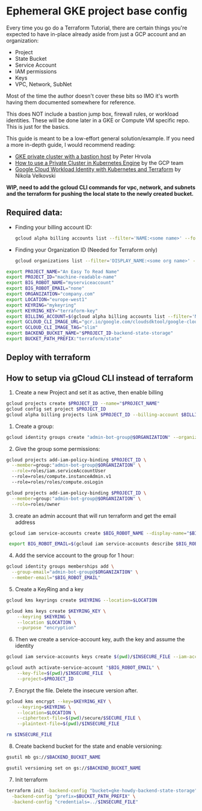 # Ephemeral GKE project base config

Every time you go do a Terraform Tutorial, there are certain things you're expected to have in-place already aside from just a GCP account and an organization:

- Project
- State Bucket
- Service Account
- IAM permissions
- Keys
- VPC, Network, SubNet

Most of the time the author doesn't cover these bits so IMO it's worth having them documented somewhere for reference.

This does NOT include a bastion jump box, firewall rules, or workload identities. These will be done later in a GKE or Compute VM specific repo. This is just for the basics.

This guide is meant to be a low-effort general solution/example.
If you need a more in-depth guide, I would recommend reading:

- [GKE private cluster with a bastion host](https://medium.com/google-cloud/gke-private-cluster-with-a-bastion-host-5480b44793a7) by Peter Hrvola
- [How to use a Private Cluster in Kubernetes Engine](https://github.com/GoogleCloudPlatform/gke-private-cluster-demo) by the GCP team
- [Google Cloud Workload Identity with Kubernetes and Terraform](https://www.cobalt.io/blog/google-cloud-workload-identity-with-kubernetes-and-terraform) by Nikola Velkovski


**WIP, need to add the gcloud CLI commands for vpc, network, and subnets and the terraform for pushing the local state to the newly created bucket.**


## Required data:

- Finding your billing account ID:

  ```bash
  gcloud alpha billing accounts list --filter='NAME:<some name>' --format='value(ACCOUNT_ID)'
  ```

- Finding your Organization ID (Needed for Terraform only)
  
  ```bash
  gcloud organizations list --filter='DISPLAY_NAME:<some org name>' --format='value(ID)'
  ```

```bash
export PROJECT_NAME="An Easy To Read Name"
export PROJECT_ID="machine-readable-name"
export BIG_ROBOT_NAME="myserviceaccount"
export BIG_ROBOT_EMAIL="none"
export ORGANIZATION="company.com"
export LOCATION="europe-west1"
export KEYRING="mykeyring"
export KEYRING_KEY="terraform-key"
export BILLING_ACCOUNT=$(gcloud alpha billing accounts list --filter='NAME:<some name>' --format='value(ACCOUNT_ID)')
export GCLOUD_CLI_IMAGE_URL="gcr.io/google.com/cloudsdktool/google-cloud-cli"
export GCLOUD_CLI_IMAGE_TAG="slim"
export BACKEND_BUCKET_NAME="$PROJECT_ID-backend-state-storage"
export BUCKET_PATH_PREFIX:"terraform/state"
```

## Deploy with terraform

## How to setup via gCloud CLI instead of terraform
1. Create a new Project and set it as active, then enable billing

```bash
gcloud projects create $PROJECT_ID --name="$PROJECT_NAME"
gcloud config set project $PROJECT_ID
gcloud alpha billing projects link $PROJECT_ID --billing-account $BILLING_ACCOUNT
```

1. Create a group:

```bash
gcloud identity groups create "admin-bot-group@$ORGANIZATION" --organization=$ORGANIZATION --display-name="top-level bot group" --description="Admin level access robots"

```

2. Give the group some permissions:

```bash
gcloud projects add-iam-policy-binding $PROJECT_ID \
  --member=group:"admin-bot-group@$ORGANIZATION" \
  --role=roles/iam.serviceAccountUser
  --role=roles/compute.instanceAdmin.v1
  --role=roles/roles/compute.osLogin

gcloud projects add-iam-policy-binding $PROJECT_ID \
  --member=group:"admin-bot-group@$ORGANIZATION" \
  --role=roles/owner
```

3. create an admin account that will run terraform and get the email address

```bash
 gcloud iam service-accounts create $BIG_ROBOT_NAME --display-name="$BIG_ROBOT_NAME" 

 export BIG_ROBOT_EMAIL=$(gcloud iam service-accounts describe $BIG_ROBOT_NAME@$PROJECT_ID.iam.gserviceaccount.com --format='value(email)')
```

4. Add the service account to the group for 1 hour:

```bash
gcloud identity groups memberships add \
  --group-email="admin-bot-group@$ORGANIZATION" \
  --member-email="$BIG_ROBOT_EMAIL"
```

5. Create a KeyRing and a key

```bash
gcloud kms keyrings create $KEYRING --location=$LOCATION

gcloud kms keys create $KEYRING_KEY \
    --keyring $KEYRING \
    --location $LOCATION \
    --purpose "encryption"
```

6. Then we create a service-account key, auth the key and assume the identity

```bash
gcloud iam service-accounts keys create $(pwd)/$INSECURE_FILE --iam-account="$BIG_ROBOT_EMAIL"

gcloud auth activate-service-account "$BIG_ROBOT_EMAIL" \
    --key-file=$(pwd)/$INSECURE_FILE  \
    --project=$PROJECT_ID
```

7. Encrypt the file. Delete the insecure version after.

```bash
gcloud kms encrypt --key=$KEYRING_KEY \
    --keyring=$KEYRING \
    --location=$LOCATION \
    --ciphertext-file=$(pwd)/secure/$SECURE_FILE \
    --plaintext-file=$(pwd)/$INSECURE_FILE

rm $INSECURE_FILE
```

8. Create backend bucket for the state and enable versioning:

```bash
gsutil mb gs://$BACKEND_BUCKET_NAME

gsutil versioning set on gs://$BACKEND_BUCKET_NAME
```

7. Init terraform

```bash
terraform init -backend-config "bucket=gke-howdy-backend-state-storage" \
  -backend-config "prefix=$BUCKET_PATH_PREFIX" \
  -backend-config "credentials=../$INSECURE_FILE" 
```

